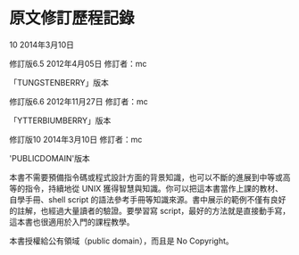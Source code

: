 # 原文修訂歷程記錄

10 2014年3月10日

修訂版6.5 2012年4月05日 修訂者：mc&#x20;

「TUNGSTENBERRY」版本&#x20;

修訂版6.6 2012年11月27日 修訂者：mc&#x20;

「YTTERBIUMBERRY」版本&#x20;

修訂版10 2014年3月10日 修訂者：mc&#x20;

'PUBLICDOMAIN'版本&#x20;

本書不需要預備指令碼或程式設計方面的背景知識，也可以不斷的進展到中等或高等的指令，持續地從 UNIX 獲得智慧與知識。你可以把這本書當作上課的教材、自學手冊、shell script 的語法參考手冊等知識來源。書中展示的範例不僅有良好的註解，也經過大量讀者的驗證。要學習寫 script，最好的方法就是直接動手寫，這本書也很適用於入門的課程教學。

本書授權給公有領域（public domain），而且是 No Copyright。
